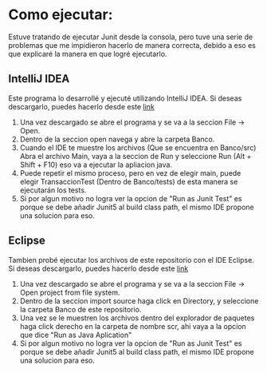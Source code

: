 # Como ejecutar:
Estuve tratando de ejecutar Junit desde la consola, pero tuve una serie de problemas que me impidieron hacerlo de manera correcta, debido a eso es que explicaré la manera en que logré ejecutarlo.

## IntelliJ IDEA
Este programa lo desarrollé y ejecuté utilizando IntelliJ IDEA. Si deseas descargarlo, puedes hacerlo desde este [link](https://www.jetbrains.com/es-es/idea/download/#section=windows) 
1. Una vez descargado se abre el programa y se va a la seccion File -> Open. 
2. Dentro de la seccion open navega y abre la carpeta Banco.
3. Cuando el IDE te muestre los archivos (Que se encuentra en Banco/src) Abra el archivo Main, vaya a la seccion de Run y seleccione Run (Alt + Shift + F10) eso va a ejecutar la apliacion java.
4. Puede repetir el mismo proceso, pero en vez de elegir main, puede elegir TransaccionTest (Dentro de Banco/tests) de esta manera se ejecutarán los tests. 
5. Si por algun motivo no logra ver la opcion de "Run as Junit Test" es porque se debe añadir Junit5 al build class path, el mismo IDE propone una solucion para eso.


## Eclipse
Tambien probé ejecutar los archivos de este repositorio con el IDE Eclipse. Si deseas descargarlo, puedes hacerlo desde este [link](https://www.eclipse.org/downloads/download.php?file=/oomph/epp/2020-06/R/eclipse-inst-win64.exe)
1. Una vez descargado se abre el programa y se va a la seccion File -> Open project from file system. 
2. Dentro de la seccion import source haga click en Directory, y seleccione la carpeta Banco de este repositorio.
3. Una vez se le muestren los archivos dentro del explorador de paquetes haga click derecho en la carpeta de nombre scr, ahi vaya a la opcion que dice "Run as Java Aplication"
4. Si por algun motivo no logra ver la opcion de "Run as Junit Test" es porque se debe añadir Junit5 al build class path, el mismo IDE propone una solucion para eso.


